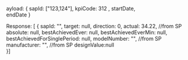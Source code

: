 ayload: {
  sapId: ["123,124"],
  kpiCode: 312 ,
startDate,    
endDate
}
 
Response: [
{
  sapId: "",
  target: null,
  direction: 0,
  actual: 34.22, //from SP
  absolute: null,
  bestAchievedEver: null,
  bestAchievedEverMin: null,
  bestAchievedForSinglePeriod: null,
  modelNumber: "", //from SP
  manufacturer: "",  //from SP
  designValue:null     
}]
 
